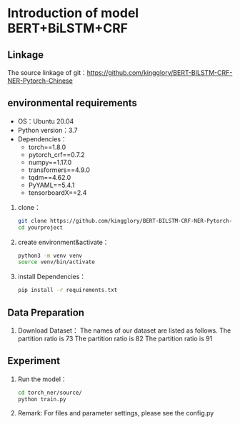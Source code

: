 # Introduction of model BERT+BiLSTM+CRF

## Linkage
The source linkage of git：https://github.com/kingglory/BERT-BILSTM-CRF-NER-Pytorch-Chinese

## environmental requirements
- OS：Ubuntu 20.04
- Python version：3.7
- Dependencies：
  - torch==1.8.0
  - pytorch_crf==0.7.2
  - numpy==1.17.0
  - transformers==4.9.0
  - tqdm==4.62.0
  - PyYAML==5.4.1
  - tensorboardX==2.4
  
1. clone：
    ```bash
    git clone https://github.com/kingglory/BERT-BILSTM-CRF-NER-Pytorch-Chinese.git
    cd yourproject
    ```

2. create environment&activate：

    ```bash
    python3 -m venv venv
    source venv/bin/activate
    ```

3. install Dependencies：

    ```bash
    pip install -r requirements.txt
    ```

## Data Preparation
1. Download Dataset：
   The names of our dataset are listed as follows.
    The partition ratio is 73
    The partition ratio is 82
    The partition ratio is 91
    
## Experiment
1. Run the model：
    ```bash
    cd torch_ner/source/
    python train.py
    ```
2. Remark:  For files and parameter settings, please see the config.py
